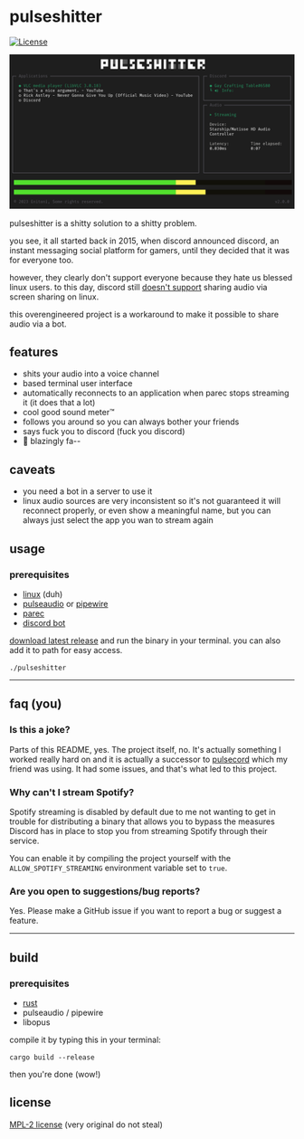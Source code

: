 # pulseshitter

[![License](https://img.shields.io/github/license/Enitoni/pulseshitter.svg?style=flat)](https://github.com/Enitoni/pulseshitter/blob/main/LICENSE)

![Screenshot of pulseshitter](screenshot.webp)

pulseshitter is a shitty solution to a shitty problem.

you see, it all started back in 2015, when discord announced discord, an instant messaging social platform for gamers, until they decided that it was for everyone too.

however, they clearly don't support everyone because they hate us blessed linux users. to this day, discord still [doesn't support](https://support.discord.com/hc/en-us/community/posts/360050971374-Linux-Screen-Share-Sound-Support) sharing audio via screen sharing on linux.

this overengineered project is a workaround to make it possible to share audio via a bot.

## features

- shits your audio into a voice channel
- based terminal user interface
- automatically reconnects to an application when parec stops streaming it (it does that a lot)
- cool good sound meter™️
- follows you around so you can always bother your friends
- says fuck you to discord (fuck you discord)
- 🚀 blazingly fa-- 

## caveats

- you need a bot in a server to use it
- linux audio sources are very inconsistent so it's not guaranteed it will reconnect properly, or even show a meaningful name, but you can always just select the app you wan to stream again

## usage

### prerequisites

- [linux](https://git.kernel.org/pub/scm/linux/kernel/git/torvalds/linux.git) (duh)
- [pulseaudio](https://www.freedesktop.org/wiki/Software/PulseAudio/) or [pipewire](https://pipewire.org)
- [parec](https://manpages.debian.org/testing/pulseaudio-utils/parec.1.en.html)
- [discord bot](https://google.com/search?q=discord+bot+token+generator)


[download latest release](https://github.com/Enitoni/pulseshitter/releases/latest) and run the binary in your terminal. you can also add it to path for easy access.

```shell
./pulseshitter
```

----

## faq (you)

### Is this a joke?
Parts of this README, yes. The project itself, no. It's actually something I worked really hard on and it is actually a successor to [pulsecord](https://github.com/itsMapleLeaf/pulsecord) which my friend was using. It had some issues, and that's what led to this project.

### Why can't I stream Spotify?
Spotify streaming is disabled by default due to me not wanting to get in trouble for distributing a binary that allows you to bypass the measures Discord has in place to stop you from streaming Spotify through their service.

You can enable it by compiling the project yourself with the `ALLOW_SPOTIFY_STREAMING` environment variable set to `true`.

### Are you open to suggestions/bug reports?
Yes. Please make a GitHub issue if you want to report a bug or suggest a feature.


---

## build

### prerequisites
- [rust]((https://www.rust-lang.org/))
- pulseaudio / pipewire
- libopus

compile it by typing this in your terminal:
```shell
cargo build --release
```

then you're done (wow!)


## license

[MPL-2 license](https://www.mozilla.org/en-US/MPL/2.0/) (very original do not steal)
